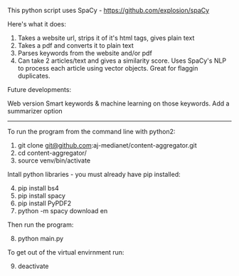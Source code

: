 This python script uses SpaCy - https://github.com/explosion/spaCy

Here's what it does:

1. Takes a website url, strips it of it's html tags, gives plain text
2. Takes a pdf and converts it to plain text
3. Parses keywords from the website and/or pdf
4. Can take 2 articles/text and gives a similarity score. Uses SpaCy's NLP to process each article using vector objects. Great for flaggin duplicates.

Future developments:

Web version
Smart keywords & machine learning on those keywords.
Add a summarizer option

**************************************************************************

To run the program from the command line with python2:

1. git clone git@github.com:aj-medianet/content-aggregator.git
2. cd content-aggregator/
3. source venv/bin/activate

Intall python libraries - you must already have pip installed:

4. pip install bs4
5. pip install spacy
6. pip install PyPDF2
7. python -m spacy download en

Then run the program:

8. python main.py

To get out of the virtual envirnment run:

9. deactivate 
